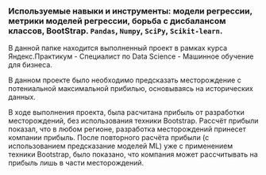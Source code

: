 ### Используемые навыки и инструменты: модели регрессии, метрики моделей регрессии, борьба с дисбалансом классов, BootStrap. `Pandas`, `Numpy`, `SciPy`, `Scikit-learn`.

В данной папке находится выполненный проект в рамках курса Яндекс.Практикум - Специалист по Data Science - Машинное обучение для бизнеса.

В данном проекте было необходимо предсказать месторождение с потениальной максимальной прибилью, основываясь на исторических данных.

В ходе выполнения проекта, была расчитана прибыль от разработки месторождений, без использования техники Bootstrap. Рассчёт прибыли показал, что в любом регионе, разработка месторождений принесет компании прибыль. После повторного расчёта прибыли (с использованием предсказание моделей ML) уже с применением техники Bootstrap, было показано, что компания может рассчитывать на прибыль лишь в части месторождений.
